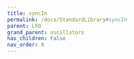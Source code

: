 ```yaml
---
title: syncIn
permalink: /docs/StandardLibrary#syncIn
parent: LFO
grand_parent: oscillators
has_children: False
nav_order: 8
---
```

